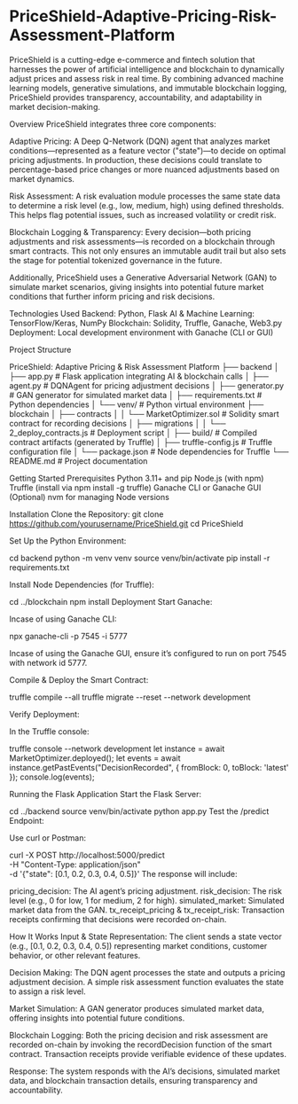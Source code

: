 # PriceShield-Adaptive-Pricing-Risk-Assessment-Platform
PriceShield is a cutting-edge e-commerce and fintech solution that harnesses the power of artificial intelligence and blockchain to dynamically adjust prices and assess risk in real time. By combining advanced machine learning models, generative simulations, and immutable blockchain logging, PriceShield provides transparency, accountability, and adaptability in market decision-making.

Overview
PriceShield integrates three core components:

Adaptive Pricing:
A Deep Q-Network (DQN) agent that analyzes market conditions—represented as a feature vector ("state")—to decide on optimal pricing adjustments. In production, these decisions could translate to percentage-based price changes or more nuanced adjustments based on market dynamics.

Risk Assessment:
A risk evaluation module processes the same state data to determine a risk level (e.g., low, medium, high) using defined thresholds. This helps flag potential issues, such as increased volatility or credit risk.

Blockchain Logging & Transparency:
Every decision—both pricing adjustments and risk assessments—is recorded on a blockchain through smart contracts. This not only ensures an immutable audit trail but also sets the stage for potential tokenized governance in the future.

Additionally, PriceShield uses a Generative Adversarial Network (GAN) to simulate market scenarios, giving insights into potential future market conditions that further inform pricing and risk decisions.

Technologies Used
Backend: Python, Flask
AI & Machine Learning: TensorFlow/Keras, NumPy
Blockchain: Solidity, Truffle, Ganache, Web3.py
Deployment: Local development environment with Ganache (CLI or GUI)

Project Structure

PriceShield: Adaptive Pricing & Risk Assessment Platform
├── backend
│   ├── app.py                   # Flask application integrating AI & blockchain calls
│   ├── agent.py                 # DQNAgent for pricing adjustment decisions
│   ├── generator.py             # GAN generator for simulated market data
│   ├── requirements.txt         # Python dependencies
│   └── venv/                    # Python virtual environment
├── blockchain
│   ├── contracts
│   │   └── MarketOptimizer.sol  # Solidity smart contract for recording decisions
│   ├── migrations
│   │   └── 2_deploy_contracts.js # Deployment script
│   ├── build/                   # Compiled contract artifacts (generated by Truffle)
│   ├── truffle-config.js        # Truffle configuration file
│   └── package.json             # Node dependencies for Truffle
└── README.md                    # Project documentation


Getting Started
Prerequisites
Python 3.11+ and pip
Node.js (with npm)
Truffle (install via npm install -g truffle)
Ganache CLI or Ganache GUI
(Optional) nvm for managing Node versions

Installation
Clone the Repository:
git clone https://github.com/yourusername/PriceShield.git
cd PriceShield

Set Up the Python Environment:

cd backend
python -m venv venv
source venv/bin/activate
pip install -r requirements.txt

Install Node Dependencies (for Truffle):

cd ../blockchain
npm install
Deployment
Start Ganache:

Incase of using Ganache CLI:

npx ganache-cli -p 7545 -i 5777

Incase of using the Ganache GUI, ensure it’s configured to run on port 7545 with network id 5777.

Compile & Deploy the Smart Contract:

truffle compile --all
truffle migrate --reset --network development

Verify Deployment:

In the Truffle console:

truffle console --network development
let instance = await MarketOptimizer.deployed();
let events = await instance.getPastEvents("DecisionRecorded", { fromBlock: 0, toBlock: 'latest' });
console.log(events);

Running the Flask Application
Start the Flask Server:

cd ../backend
source venv/bin/activate
python app.py
Test the /predict Endpoint:

Use curl or Postman:

curl -X POST http://localhost:5000/predict \
     -H "Content-Type: application/json" \
     -d '{"state": [0.1, 0.2, 0.3, 0.4, 0.5]}'
The response will include:

pricing_decision: The AI agent’s pricing adjustment.
risk_decision: The risk level (e.g., 0 for low, 1 for medium, 2 for high).
simulated_market: Simulated market data from the GAN.
tx_receipt_pricing & tx_receipt_risk: Transaction receipts confirming that decisions were recorded on-chain.

How It Works
Input & State Representation:
The client sends a state vector (e.g., [0.1, 0.2, 0.3, 0.4, 0.5]) representing market conditions, customer behavior, or other relevant features.

Decision Making:
The DQN agent processes the state and outputs a pricing adjustment decision.
A simple risk assessment function evaluates the state to assign a risk level.

Market Simulation:
A GAN generator produces simulated market data, offering insights into potential future conditions.

Blockchain Logging:
Both the pricing decision and risk assessment are recorded on-chain by invoking the recordDecision function of the smart contract. Transaction receipts provide verifiable evidence of these updates.

Response:
The system responds with the AI’s decisions, simulated market data, and blockchain transaction details, ensuring transparency and accountability.
